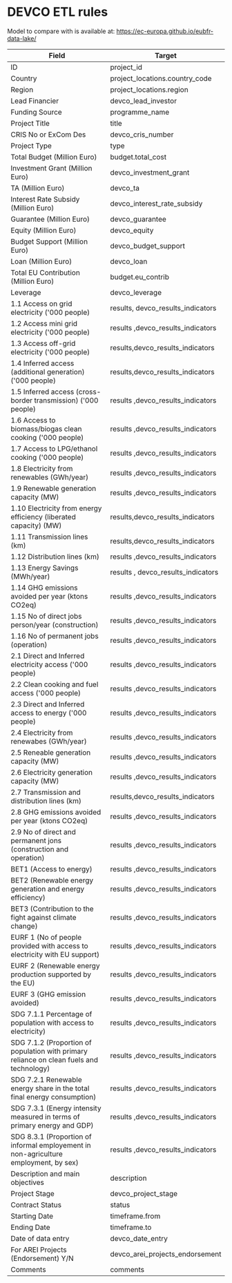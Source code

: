 # DEVCO ETL rules

Model to compare with is available at: https://ec-europa.github.io/eubfr-data-lake/

| Field                                                                                    | Target                             |
| ---------------------------------------------------------------------------------------- | ---------------------------------- |
| ID                                                                                       | project_id                         |
| Country                                                                                  | project_locations.country_code     |
| Region                                                                                   | project_locations.region           |
| Lead Financier                                                                           | devco_lead_investor                |
| Funding Source                                                                           | programme_name                     |
| Project Title                                                                            | title                              |
| CRIS No or ExCom Des                                                                     | devco_cris_number                  |
| Project Type                                                                             | type                               |
| Total Budget (Million Euro)                                                              | budget.total_cost                  |
| Investment Grant (Million Euro)                                                          | devco_investment_grant             |
| TA (Million Euro)                                                                        | devco_ta                           |
| Interest Rate Subsidy (Million Euro)                                                     | devco_interest_rate_subsidy        |
| Guarantee (Million Euro)                                                                 | devco_guarantee                    |
| Equity (Million Euro)                                                                    | devco_equity                       |
| Budget Support (Million Euro)                                                            | devco_budget_support               |
| Loan (Million Euro)                                                                      | devco_loan                         |
| Total EU Contribution (Million Euro)                                                     | budget.eu_contrib                  |
| Leverage                                                                                 | devco_leverage                     |
| 1.1 Access on grid electricity ('000 people)                                             | results, devco_results_indicators  |
| 1.2 Access mini grid electricity ('000 people)                                           | results ,devco_results_indicators  |
| 1.3 Access off-grid electricity ('000 people)                                            | results,devco_results_indicators   |
| 1.4 Inferred access (additional generation) ('000 people)                                | results,devco_results_indicators   |
| 1.5 Inferred access (cross-border transmission) ('000 people)                            | results ,devco_results_indicators  |
| 1.6 Access to biomass/biogas clean cooking ('000 people)                                 | results ,devco_results_indicators  |
| 1.7 Access to LPG/ethanol cooking ('000 people)                                          | results ,devco_results_indicators  |
| 1.8 Electricity from renewables (GWh/year)                                               | results ,devco_results_indicators  |
| 1.9 Renewable generation capacity (MW)                                                   | results ,devco_results_indicators  |
| 1.10 Electricity from energy efficiency (liberated capacity) (MW)                        | results,devco_results_indicators   |
| 1.11 Transmission lines (km)                                                             | results,devco_results_indicators   |
| 1.12 Distribution lines (km)                                                             | results ,devco_results_indicators  |
| 1.13 Energy Savings (MWh/year)                                                           | results , devco_results_indicators |
| 1.14 GHG emissions avoided per year (ktons CO2eq)                                        | results ,devco_results_indicators  |
| 1.15 No of direct jobs person/year (construction)                                        | results ,devco_results_indicators  |
| 1.16 No of permanent jobs (operation)                                                    | results ,devco_results_indicators  |
| 2.1 Direct and Inferred electricity access ('000 people)                                 | results ,devco_results_indicators  |
| 2.2 Clean cooking and fuel access ('000 people)                                          | results ,devco_results_indicators  |
| 2.3 Direct and Inferred access to energy ('000 people)                                   | results ,devco_results_indicators  |
| 2.4 Electricity from renewabes (GWh/year)                                                | results ,devco_results_indicators  |
| 2.5 Reneable generation capacity (MW)                                                    | results ,devco_results_indicators  |
| 2.6 Electricity generation capacity (MW)                                                 | results ,devco_results_indicators  |
| 2.7 Transmission and distribution lines (km)                                             | results,devco_results_indicators   |
| 2.8 GHG emissions avoided per year (ktons CO2eq)                                         | results ,devco_results_indicators  |
| 2.9 No of direct and permanent jons (construction and operation)                         | results ,devco_results_indicators  |
| BET1 (Access to energy)                                                                  | results ,devco_results_indicators  |
| BET2 (Renewable energy generation and energy efficiency)                                 | results ,devco_results_indicators  |
| BET3 (Contribution to the fight against climate change)                                  | results ,devco_results_indicators  |
| EURF 1 (No of people provided with access to electricity with EU support)                | results ,devco_results_indicators  |
| EURF 2 (Renewable energy production supported by the EU)                                 | results ,devco_results_indicators  |
| EURF 3 (GHG emission avoided)                                                            | results ,devco_results_indicators  |
| SDG 7.1.1 Percentage of population with access to electricity)                           | results ,devco_results_indicators  |
| SDG 7.1.2 (Proportion of population with primary reliance on clean fuels and technology) | results ,devco_results_indicators  |
| SDG 7.2.1 Renewable energy share in the total final energy consumption)                  | results ,devco_results_indicators  |
| SDG 7.3.1 (Energy intensity measured in terms of primary energy and GDP)                 | results ,devco_results_indicators  |
| SDG 8.3.1 (Proportion of informal employement in non-agriculture employment, by sex)     | results ,devco_results_indicators  |
| Description and main objectives                                                          | description                        |
| Project Stage                                                                            | devco_project_stage                |
| Contract Status                                                                          | status                             |
| Starting Date                                                                            | timeframe.from                     |
| Ending Date                                                                              | timeframe.to                       |
| Date of data entry                                                                       | devco_date_entry                   |
| For AREI Projects (Endorsement) Y/N                                                      | devco_arei_projects_endorsement    |
| Comments                                                                                 | comments                           |
